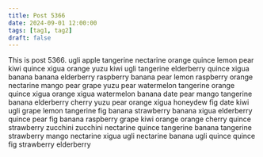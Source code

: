 ```yaml
---
title: Post 5366
date: 2024-09-01 12:00:00
tags: [tag1, tag2]
draft: false
---
```

This is post 5366.
ugli
apple
tangerine
nectarine
orange
quince
lemon
pear
kiwi
quince
xigua
orange
yuzu
kiwi
ugli
tangerine
elderberry
quince
xigua
banana
banana
elderberry
raspberry
banana
pear
lemon
raspberry
orange
nectarine
mango
pear
grape
yuzu
pear
watermelon
tangerine
orange
quince
xigua
orange
xigua
watermelon
banana
date
pear
mango
tangerine
banana
elderberry
cherry
yuzu
pear
orange
xigua
honeydew
fig
date
kiwi
ugli
grape
lemon
tangerine
fig
banana
strawberry
banana
xigua
elderberry
quince
pear
fig
banana
raspberry
grape
kiwi
orange
orange
cherry
quince
strawberry
zucchini
zucchini
nectarine
quince
tangerine
banana
tangerine
strawberry
mango
nectarine
xigua
ugli
nectarine
banana
ugli
quince
quince
fig
strawberry
elderberry
